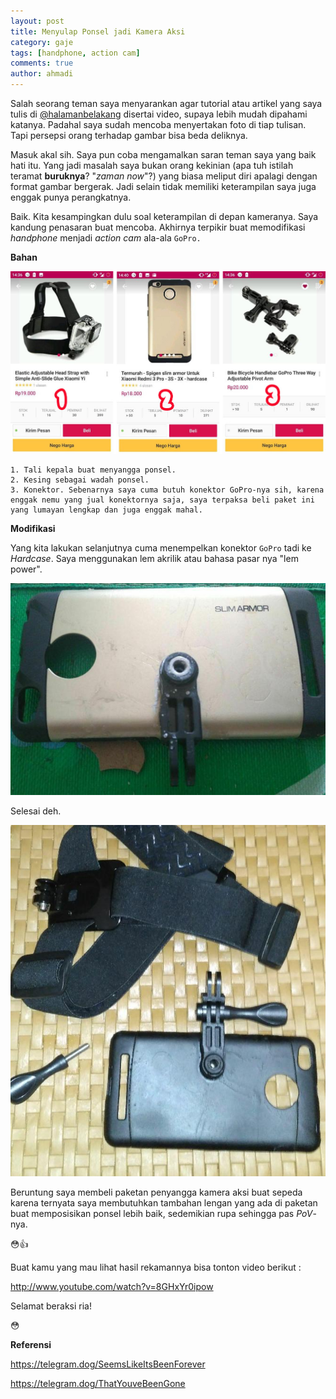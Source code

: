 ```yaml
---
layout: post
title: Menyulap Ponsel jadi Kamera Aksi
category: gaje
tags: [handphone, action cam]
comments: true
author: ahmadi
--- 
```


Salah seorang teman saya menyarankan agar tutorial atau artikel yang saya tulis di [@halamanbelakang](https://t.me/halamanbelakang/) disertai video, supaya lebih mudah dipahami katanya. Padahal saya sudah mencoba menyertakan foto di tiap tulisan. Tapi persepsi orang terhadap gambar bisa beda deliknya.

Masuk akal sih. Saya pun coba mengamalkan saran teman saya yang baik hati itu. Yang jadi masalah saya bukan orang kekinian (apa tuh istilah teramat **buruknya**? "*zaman now*"?) yang biasa meliput diri apalagi dengan format gambar bergerak. Jadi selain tidak memiliki keterampilan saya juga enggak punya perangkatnya.

Baik. Kita kesampingkan dulu soal keterampilan di depan kameranya. Saya kandung penasaran buat mencoba. Akhirnya terpikir buat memodifikasi *handphone* menjadi *action cam* ala-ala `GoPro.`

**Bahan**

![](/img/aksi-bahan.jpg)

	1. Tali kepala buat menyangga ponsel.
	2. Kesing sebagai wadah ponsel.
	3. Konektor. Sebenarnya saya cuma butuh konektor GoPro-nya sih, karena enggak nemu yang jual konektornya saja, saya terpaksa beli paket ini yang lumayan lengkap dan juga enggak mahal.

**Modifikasi**

Yang kita lakukan selanjutnya cuma menempelkan konektor `GoPro` tadi ke *Hardcase*. Saya menggunakan lem akrilik atau bahasa pasar nya "lem power".

![](/img/aksi-lem.jpg)

Selesai deh.

![](/img/aksi-fin.jpg)

Beruntung saya membeli paketan penyangga kamera aksi buat sepeda karena ternyata saya membutuhkan tambahan lengan yang ada di paketan buat memposisikan ponsel lebih baik, sedemikian rupa sehingga pas *PoV*-nya.

😳👍

Buat kamu yang mau lihat hasil rekamannya bisa tonton video berikut :

<http://www.youtube.com/watch?v=8GHxYr0ipow>

Selamat beraksi ria!

😳

**Referensi**

<https://telegram.dog/SeemsLikeItsBeenForever>

<https://telegram.dog/ThatYouveBeenGone>
